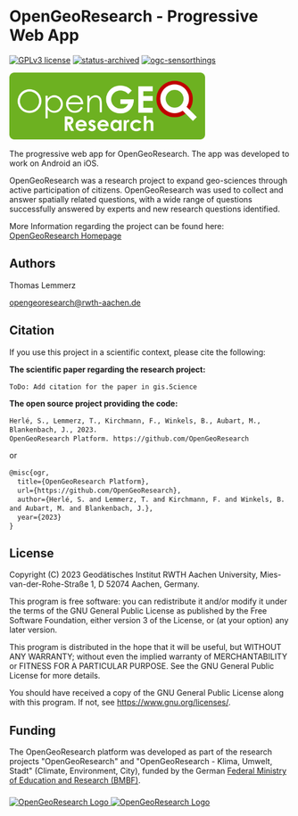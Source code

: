 
# OpenGeoResearch - Progressive Web App
[![GPLv3 license](https://img.shields.io/badge/License-GPLv3-358706)](http://perso.crans.org/besson/LICENSE.html)
[![status-archived](https://img.shields.io/badge/Status-archived-E0AC43)]()
[![ogc-sensorthings](https://img.shields.io/badge/OGC-SensorThings%20API-6DB121)](https://www.ogc.org/standard/sensorthings/)

<a href="./static/logo_landscape_green_rounded_30.png"><img src="./static/logo_landscape_green_rounded_30.png" alt="OpenGeoResearch Logo" height="120"/></a>

The progressive web app for OpenGeoResearch. The app was developed to work on Android an iOS.

OpenGeoResearch was a research project to expand geo-sciences through active participation of citizens.
OpenGeoResearch was used to collect and answer spatially related questions, with a wide range of questions 
successfully answered by experts and new research questions identified.

More Information regarding the project can be found here: [OpenGeoResearch Homepage](https://www.opengeoresearch.org/)

## Authors

Thomas Lemmerz

opengeoresearch@rwth-aachen.de

## Citation

If you use this project in a scientific context, please cite the following:

**The scientific paper regarding the research project:**
```
ToDo: Add citation for the paper in gis.Science
```

**The open source project providing the code:**

```
Herlé, S., Lemmerz, T., Kirchmann, F., Winkels, B., Aubart, M., Blankenbach, J., 2023.
OpenGeoResearch Platform. https://github.com/OpenGeoResearch
```
or
```
@misc{ogr,
  title={OpenGeoResearch Platform},
  url={https://github.com/OpenGeoResearch},
  author={Herlé, S. and Lemmerz, T. and Kirchmann, F. and Winkels, B. and Aubart, M. and Blankenbach, J.},
  year={2023}
}
```

## License

Copyright (C) 2023 Geodätisches Institut RWTH Aachen University,
Mies-van-der-Rohe-Straße 1, D 52074 Aachen, Germany.

This program is free software: you can redistribute it and/or modify
it under the terms of the GNU General Public License as published by
the Free Software Foundation, either version 3 of the License, or
(at your option) any later version.

This program is distributed in the hope that it will be useful,
but WITHOUT ANY WARRANTY; without even the implied warranty of
MERCHANTABILITY or FITNESS FOR A PARTICULAR PURPOSE.  See the
GNU General Public License for more details.

You should have received a copy of the GNU General Public License
along with this program.  If not, see <https://www.gnu.org/licenses/>.

## Funding

The OpenGeoResearch platform was developed as part of the research 
projects "OpenGeoResearch" and "OpenGeoResearch - Klima, Umwelt, Stadt" 
(Climate, Environment, City), funded by the German 
[Federal Ministry of Education and Research (BMBF)](https://www.bmbf.de).

<a href="https://www.bmbf.de">
<img src="https://www.opengeoresearch.org/logos/logo_bmbf.png" alt="OpenGeoResearch Logo" height="167" style="padding-top: 8px"/>
</a>

<a href="https://www.wissenschaftsjahr.de">
<img src="https://www.opengeoresearch.org/logos/w_jahr.png" alt="OpenGeoResearch Logo" height="167"/>
</a>

